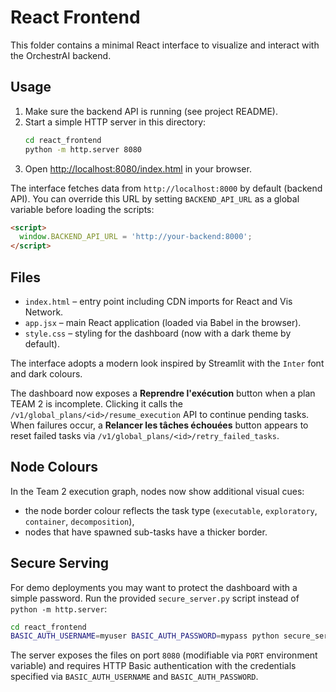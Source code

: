 # React Frontend

This folder contains a minimal React interface to visualize and interact with the OrchestrAI backend.

## Usage

1. Make sure the backend API is running (see project README).
2. Start a simple HTTP server in this directory:
   ```bash
   cd react_frontend
   python -m http.server 8080
   ```
3. Open [http://localhost:8080/index.html](http://localhost:8080/index.html) in your browser.

The interface fetches data from `http://localhost:8000` by default (backend API). You can override this URL by setting `BACKEND_API_URL` as a global variable before loading the scripts:

```html
<script>
  window.BACKEND_API_URL = 'http://your-backend:8000';
</script>
```

## Files

- `index.html` – entry point including CDN imports for React and Vis Network.
- `app.jsx` – main React application (loaded via Babel in the browser).
- `style.css` – styling for the dashboard (now with a dark theme by default).

The interface adopts a modern look inspired by Streamlit with the `Inter` font and dark colours.

The dashboard now exposes a **Reprendre l'exécution** button when a plan TEAM 2 is incomplete. Clicking it calls the `/v1/global_plans/<id>/resume_execution` API to continue pending tasks.
When failures occur, a **Relancer les tâches échouées** button appears to reset failed tasks via `/v1/global_plans/<id>/retry_failed_tasks`.

## Node Colours

In the Team&nbsp;2 execution graph, nodes now show additional visual cues:

- the node border colour reflects the task type (`executable`, `exploratory`, `container`, `decomposition`),
- nodes that have spawned sub-tasks have a thicker border.

## Secure Serving

For demo deployments you may want to protect the dashboard with a simple password.
Run the provided `secure_server.py` script instead of `python -m http.server`:

```bash
cd react_frontend
BASIC_AUTH_USERNAME=myuser BASIC_AUTH_PASSWORD=mypass python secure_server.py
```

The server exposes the files on port `8080` (modifiable via `PORT` environment
variable) and requires HTTP Basic authentication with the credentials specified
via `BASIC_AUTH_USERNAME` and `BASIC_AUTH_PASSWORD`.
